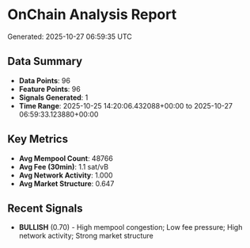 # OnChain Analysis Report
Generated: 2025-10-27 06:59:35 UTC

## Data Summary
- **Data Points**: 96
- **Feature Points**: 96
- **Signals Generated**: 1
- **Time Range**: 2025-10-25 14:20:06.432088+00:00 to 2025-10-27 06:59:33.123880+00:00

## Key Metrics
- **Avg Mempool Count**: 48766
- **Avg Fee (30min)**: 1.1 sat/vB
- **Avg Network Activity**: 1.000
- **Avg Market Structure**: 0.647

## Recent Signals
- **BULLISH** (0.70) - High mempool congestion; Low fee pressure; High network activity; Strong market structure
